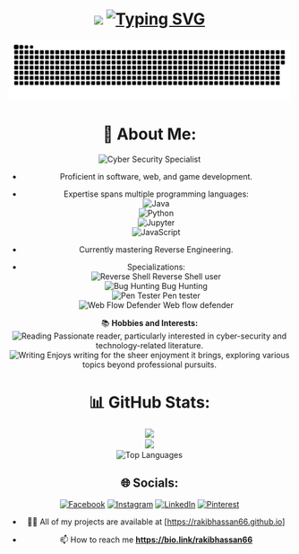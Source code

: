 <div align="center">
  <!-- Header -->
        <h1 align="center"> 
            <img src="https://readme-typing-svg.herokuapp.com/?font=Righteous&size=35&center=true&vCenter=true&width=500&height=70&duration=4000&lines=Hey%2C+This_is(Deadbrat)" /> 
        <a href="https://git.io/typing-svg"><img src="https://readme-typing-svg.herokuapp.com?font=Fira+Code&pause=1000&color=41C9E2&background=AD24CA00&random=false&width=435&lines=Welcome%2C+It's+an+honor+to+have+you" alt="Typing SVG" /></a>
</div>

<a target="_blank" rel="noopener noreferrer nofollow" href="https://raw.githubusercontent.com/rakibhassan66/rakibhassan66/output/github-contribution-grid-snake-dark.svg"><img src="https://raw.githubusercontent.com/ShrekBytes/ShrekBytes/output/github-contribution-grid-snake-dark.svg" alt="Snake animation" style="max-width: 100%;"></a>
          
<div align="center">

<div align="center">
<div align="center">
  
  # 💫 About Me:
  
  <!-- Cyber Security Specialist -->
  <img src="https://example.com/your-svg-icon.svg" alt="Cyber Security Specialist" width="30" height="30"/><br>
  
  - Proficient in software, web, and game development.<br>
  
  - Expertise spans multiple programming languages:<br>
    <img src="https://example.com/java-icon.svg" alt="Java" width="40" height="40"/>  
    <img src="https://example.com/python-icon.svg" alt="Python" width="40" height="40"/>  
    <img src="https://example.com/jupyter-icon.svg" alt="Jupyter" width="40" height="40"/>  
    <img src="https://example.com/javascript-icon.svg" alt="JavaScript" width="40" height="40"/>  

  - Currently mastering Reverse Engineering.<br>
  
  - Specializations:<br>
    <img src="https://example.com/reverse-shell-icon.svg" alt="Reverse Shell" width="40" height="40"/> Reverse Shell user<br>
    <img src="https://example.com/bug-hunting-icon.svg" alt="Bug Hunting" width="40" height="40"/> Bug Hunting<br>
    <img src="https://example.com/pen-tester-icon.svg" alt="Pen Tester" width="40" height="40"/> Pen tester<br>
    <img src="https://example.com/web-flow-defender-icon.svg" alt="Web Flow Defender" width="40" height="40"/> Web flow defender<br>
  
  📚 **Hobbies and Interests:**<br>
  <img src="https://example.com/reading-icon.svg" alt="Reading" width="30" height="30"/> Passionate reader, particularly interested in cyber-security and technology-related literature.<br>
  <img src="https://example.com/writing-icon.svg" alt="Writing" width="30" height="30"/> Enjoys writing for the sheer enjoyment it brings, exploring various topics beyond professional pursuits.
</div>



# 📊 GitHub Stats:
<div align="center">

![](https://github-readme-stats.vercel.app/api?username=rakibhassan66&theme=blue-green&hide_border=true&include_all_commits=true&count_private=true)<br/>
![](https://github-readme-streak-stats.herokuapp.com/?user=rakibhassan66&theme=blue-green&hide_border=true)<br/>
![Top Languages](https://github-readme-stats.vercel.app/api/top-langs/?username=rakibhassan66&theme=blue-green&hide_border=true&include_all_commits=true&count_private=true&layout=compact&count=30)

</div>

## 🌐 Socials:
<div align="center">
  
[![Facebook](https://img.shields.io/badge/Facebook-%231877F2.svg?logo=Facebook&logoColor=white)](https://facebook.com/rakibhassan.rh66) [![Instagram](https://img.shields.io/badge/Instagram-%23E4405F.svg?logo=Instagram&logoColor=white)](https://instagram.com/_rakibhassan__) [![LinkedIn](https://img.shields.io/badge/LinkedIn-%230077B5.svg?logo=linkedin&logoColor=white)](https://linkedin.com/in/https://www.linkedin.com/authwall?trk=gf&trkInfo=AQFSCSPznIY9xwAAAY6a0kPYvYLhZkYJ3t-xQoNJrGbyfsv023sUYuBqpYCUGWSLvL5tlphL9knYap0S6-7s5Qo4a69jNeetqvJA9e6MGUtgVG2_9Hg6bPw3DVzIExtqNNYqJMw=&original_referer=https://bio.link/&sessionRedirect=https%3A%2F%2Fwww.linkedin.com%2Fin%2Frakibhassan66) [![Pinterest](https://img.shields.io/badge/Pinterest-%23E60023.svg?logo=Pinterest&logoColor=white)](https://pinterest.com/https://www.pinterest.com/rakibhassan66) 
- 👨‍💻 All of my projects are available at [https://rakibhassan66.github.io]

- 📫 How to reach me **https://bio.link/rakibhassan66**

</div>
